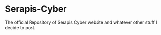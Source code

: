 # Serapis-Cyber
The official Repository of Serapis Cyber website and whatever other stuff I decide to post.

